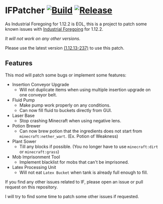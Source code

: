 # IFPatcher [![Build](https://github.com/eve0415/IFPatcher/actions/workflows/build.yml/badge.svg)](https://github.com/eve0415/IFPatcher/actions/workflows/build.yml) [![Release](https://img.shields.io/github/v/release/eve0415/IFPatcher)](https://github.com/eve0415/IFPatcher/releases/latest)

As Industrial Foregoing for 1.12.2 is EOL, this is a project to patch some known issues with [Industrial Foregoing](https://www.curseforge.com/minecraft/mc-mods/industrial-foregoing) for 1.12.2.

*It will not work on any other versions.*

Please use the latest version [(1.12.13-237)](https://www.curseforge.com/minecraft/mc-mods/industrial-foregoing/files/2745321) to use this patch.

## Features

This mod will patch some bugs or implement some features:

- Insertion Conveyor Upgrade
  - Will not duplicate items when using multiple insertion upgrade on one conveyor belt.
- Fluid Pump
  - Make pump work properly on any conditions.
  - Can now fill fluid to buckets directly from GUI.
- Laser Base
  - Stop crashing Minecraft when using negative lens.
- Potion Brewer
  - Can now brew potion that the ingredients does not start from `minecraft:nether_wart`. (Ex. Potion of Weakness)
- Plant Sower
  - Till any blocks if possible. (You no longer have to use `minecraft:dirt` or `minecraft:grass`)
- Mob Imprisonment Tool
  - Implement blacklist for mobs that can't be imprisoned.
- Latex Processing Unit
    - Will not eat `Latex Bucket` when tank is already full enough to fill.

If you find any other issues related to IF, please open an issue or pull request on this repository.

I will try to find some time to patch some other issues if requested.
